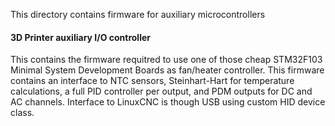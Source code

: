 This directory contains firmware for auxiliary microcontrollers

#### 3D Printer auxiliary I/O controller ####

This contains the firmware requitred to use one of those cheap STM32F103 Minimal System Development Boards as fan/heater controller.
This firmware contains an interface to NTC sensors, Steinhart-Hart for temperature calculations, a full PID controller per output, and PDM outputs for DC and AC channels.
Interface to LinuxCNC is though USB using custom HID device class.
